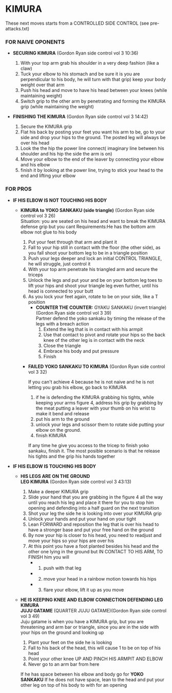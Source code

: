 # KIMURA
These next moves starts from a CONTROLLED SIDE CONTROL (see pre-attacks.txt)

### FOR NAIVE OPONENTS
- **SECURING KIMURA** (Gordon Ryan side control vol 3 10:36)  
  1. With your top arm grab his shoulder in a very deep fashion (like a claw)
  2. Tuck your elbow to his stomach and be sure it is you are perpendicular to his body, he will turn with that grip) keep your body weight over that arm
  3. Push his head and move to have his head between your knees (while maintaining weight)
  4. Switch grip to the other arm by penetrating  and forming the KIMURA grip (while maintaining the weight)

- **FINISHING THE KIMURA** (Gordon Ryan side control vol 3 14:42)  
  1. Secure the KIMURA grip
  2. Flat his back by posting your feet you want his arm to be, go to your side and drop your hips to the ground. The posted leg will always be over his head
  3. Look the the hip the power line connect( imaginary line between his shoulder and his hip the side the arm is on)
  4. Move your elbow to the end of the leaver by connecting your elbow and his elbow
  5. finish it by looking at the power line, trying to stick your head to the end and lifting your elbow

### FOR PROS
- **IF HIS ELBOW IS NOT TOUCHING HIS BODY**
  - **KIMURA to YOKO SANKAKU (side triangle)** (Gordon Ryan side control vol 3 26)  
    Situation: you are seated on his head and want to break the KIMURA defense grip but you cant
    Requirements:He has the bottom arm elbow not glue to his body
    1. Put your feet through that arm and plant it
    2. Fall to your hip still in contact with the floor (the other side), as you fall shoot your bottom leg to be in a triangle position
    3. Push your legs deeper and lock an initial CONTROL TRIANGLE, he will struggle, just control it
    4. With your top arm penetrate his triangled arm and secure the triceps
    5. Unlock the legs and put your and be on your bottom leg toes to lift your hips and shoot your triangle leg even further, until his head is connected to your butt
    6. As you lock your feet again, rotate to be on your side, like a T position
       - **COUNTER THE COUNTER:** GYAKU SANKAKU (invert triangle) (Gordon Ryan side control vol 3 39)\
         Partner defend the yoko sankaku by timing the release of the legs with a breach action
         1. Extend the leg that is in contact with his armpit
         2. Use that contact to pivot and rotate your hips so the back knee of the other leg is in contact with the neck
         3. Close the triangle
         4. Embrace his body and put pressure
         5. Finish

    - **FAILED YOKO SANKAKU TO KIMURA**  (Gordon Ryan side control vol 3 32)  
  
       If you can't achieve 4 because he is not naive and he is not letting you grab his elbow, go back to KIMURA
       1. if he is defending the KIMURA grabbing his tights,  while keeping your arms figure 4,  address his grip by grabbing by the meat putting a leaver with your thumb on his wrist to make it bend and release
       2. put his arm to the ground
       3. unlock your legs and scissor them to rotate side putting your elbow on the ground.
       4. finish KIMURA

       If any time he give you access to the tricep to finish yoko sankaku, finish it. The most posible scenario is that he release his tights and the grip his hands together

- **IF HIS ELBOW IS TOUCHING HIS BODY**  

    - **HIS LEGS ARE ON THE GROUND**  
      **LEG KIMURA**  (Gordon Ryan side control vol 3 43:13)  
      1. Make a deeper KIMURA grip
      2. Slide your hand that you are grabbing in the figure 4 all the way until you reach his leg and place it there for you to stop him opening and defending into a half guard on the next transition
      3. Shot your leg the side he is looking into over your KIMURA grip
      4. Unlock your hands and put your hand on your tight
      5. Lean FORWARD and reposition the leg that is over his head to have a stronger base and put your free hand on the ground
      6. By now your hip is closer to his head, you need to readjust and move your hips so your hips are over his
      7. At this point you have a foot planted besides his head  and the other one lying in the ground but IN CONTACT TO HIS ARM, TO FINISH him you will
            - 1. push with that leg
            - 2. move your head in a rainbow motion towards his hips
            - 3. flare your elbow, lift it up as you move

    - **HE IS KEEPING KNEE AND ELBOW CONNECTION DEFENDING LEG KIMURA**   
        **JUJU GATAME** (QUARTER JUJU GATAME)(Gordon Ryan side control vol 3 49)  
        Juju gatame is when you have a KIMURA grip, but you are threatening and arm bar or triangle, since you are in the side with your hips on the ground and looking up

        1. Plant your feet on the side he is looking
        2. Fall to his back of the head, this will cause 1 to be on top of his head
        3. Point your other knee UP AND PINCH HIS ARMPIT AND ELBOW
        4. Never go to an arm bar from here
      
        If he has space between his elbow and body go for **YOKO SANKAKU**
        If he does not have space, lean to the head and put your other leg on top of his body to with for an opening
